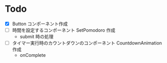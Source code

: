 # Todo

- [x] Button コンポーネント作成
- [ ] 時間を設定するコンポーネント SetPomodoro 作成
  - submit 時の処理
- [ ] タイマー実行時のカウントダウンのコンポーネント CountdownAnimation 作成
  - onComplete
